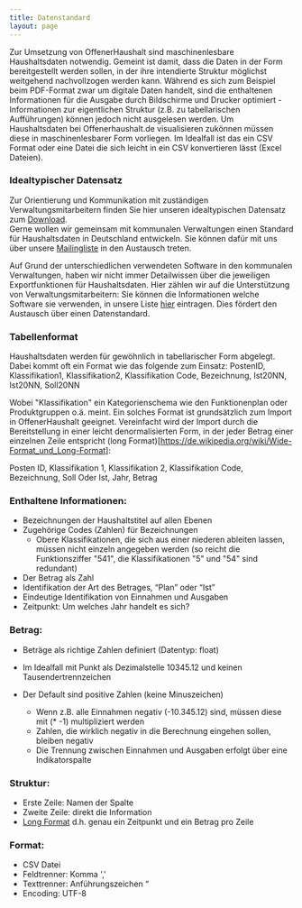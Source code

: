 ```yaml
---
title: Datenstandard
layout: page
---
```

Zur Umsetzung von OffenerHaushalt sind maschinenlesbare Haushaltsdaten notwendig. Gemeint ist damit, dass die Daten in der Form bereitgestellt werden sollen, in der ihre intendierte Struktur möglichst weitgehend nachvollzogen werden kann. Während es sich zum Beispiel beim PDF-Format zwar um digitale Daten handelt, sind die enthaltenen Informationen für die Ausgabe durch Bildschirme und Drucker optimiert - Informationen zur eigentlichen Struktur (z.B. zu tabellarischen Aufführungen) können jedoch nicht ausgelesen werden.
Um Haushaltsdaten bei Offenerhaushalt.de visualisieren zukönnen müssen diese in maschinenlesbarer Form vorliegen. Im Idealfall ist das ein CSV Format oder eine Datei die sich leicht in ein CSV konvertieren lässt (Excel Dateien).

### Idealtypischer Datensatz

Zur Orientierung und Kommunikation mit zuständigen Verwaltungsmitarbeitern finden Sie hier unseren idealtypischen Datensatz zum [Download](https://github.com/okfde/offenerhaushalt.de/blob/dev/_haushalte/standard-datensatz-ohh.csv).  
Gerne wollen wir gemeinsam mit kommunalen Verwaltungen einen Standard für Haushaltsdaten in Deutschland entwickeln. Sie können dafür mit uns über unsere [Mailingliste](https://lists.okfn.org/mailman/listinfo/offener-haushalt) in den Austausch treten. 

Auf Grund der unterschiedlichen verwendeten Software in den kommunalen Verwaltungen, haben wir nicht immer Detailwissen über die jeweiligen Exportfunktionen für Haushaltsdaten. Hier zählen wir auf die Unterstützung von Verwaltungsmitarbeitern: Sie können die Informationen welche Software sie verwenden, in unsere Liste [hier](https://docs.google.com/spreadsheets/d/12UHEsLjLCMakLiM7Ruj3AJZzRrn70L_32IZu8z29amo/edit#gid=0) eintragen. Dies fördert 
den Austausch über einen Datenstandard. 

### Tabellenformat

Haushaltsdaten werden für gewöhnlich in tabellarischer Form abgelegt. Dabei kommt oft ein Format wie das folgende zum Einsatz:
PostenID, Klassifikation1, Klassifikation2, Klassifikation Code, Bezeichnung, Ist20NN, Ist20NN, Soll20NN

Wobei "Klassifikation" ein Kategorienschema wie den Funktionenplan oder Produktgruppen o.ä. meint.
Ein solches Format ist grundsätzlich zum Import in OffenerHaushalt geeignet. Vereinfacht wird der Import durch die Bereitstellung in einer leicht denormalisierten Form, in der jeder Betrag einer einzelnen Zeile entspricht (long Format)[https://de.wikipedia.org/wiki/Wide-Format_und_Long-Format]:

Posten ID, Klassifikation 1, Klassifikation 2, Klassifikation Code, Bezeichnung, Soll Oder Ist, Jahr, Betrag

### Enthaltene Informationen: 
* Bezeichnungen der Haushaltstitel auf allen Ebenen 
* Zugehörige Codes (Zahlen) für Bezeichnungen
  * Obere Klassifikationen, die sich aus einer niederen ableiten lassen, müssen nicht einzeln angegeben werden (so reicht die Funktionsziffer "541", die Klassifikationen "5" und "54" sind redundant)
* Der Betrag als Zahl
* Identifikation der Art des Betrages, “Plan” oder “Ist”
* Eindeutige Identifikation von Einnahmen und Ausgaben 
* Zeitpunkt: Um welches Jahr handelt es sich? 

### Betrag: 
* Beträge als richtige Zahlen definiert (Datentyp: float) 
* Im Idealfall mit Punkt als Dezimalstelle 10345.12 und keinen Tausendertrennzeichen 
* Der Default sind positive Zahlen (keine Minuszeichen) 

  * Wenn z.B. alle Einnahmen negativ (-10.345.12) sind, müssen diese mit (* -1) multipliziert werden 
  * Zahlen, die wirklich negativ in die Berechnung eingehen sollen, bleiben negativ
  * Die Trennung zwischen Einnahmen und Ausgaben erfolgt über eine Indikatorspalte

### Struktur: 
* Erste Zeile: Namen der Spalte
* Zweite Zeile: direkt die Information
* [Long Format](https://de.wikipedia.org/wiki/Wide-Format_und_Long-Format) d.h. genau ein Zeitpunkt und ein Betrag pro Zeile

### Format:
* CSV Datei 
* Feldtrenner: Komma ',' 
* Texttrenner: Anführungszeichen “
* Encoding: UTF-8 

